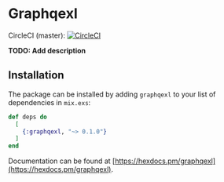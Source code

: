 # Graphqexl

CircleCI (master): [![CircleCI](https://circleci.com/gh/eslingerbryan/graphqexl.svg?style=svg)](https://app.circleci.com/github/eslingerbryan/graphqexl/pipelines)

**TODO: Add description**

## Installation

The package can be installed by adding `graphqexl` to your list of dependencies in `mix.exs`:

```elixir
def deps do
  [
    {:graphqexl, "~> 0.1.0"}
  ]
end
```

Documentation can be found at [https://hexdocs.pm/graphqexl](https://hexdocs.pm/graphqexl).

